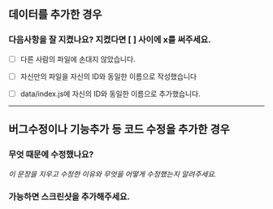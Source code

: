 ## 데이터를 추가한 경우

### 다음사항을 잘 지켰나요? 지켰다면 [ ] 사이에 x를 써주세요.
- [ ] 다른 사람의 파일에 손대지 않았습니다.
- [ ] 자신만의 파일을 자신의 ID와 동일한 이름으로 작성했습니다
- [ ] data/index.js에 자신의 ID와 동일한 이름으로 추가했습니다.


---

## 버그수정이나 기능추가 등 코드 수정을 추가한 경우

### 무엇 때문에 수정했나요?
_이 문장을 지우고 수정한 이유와 무엇을 어떻게 수정했는지 알려주세요._

### 가능하면 스크린샷을 추가해주세요.